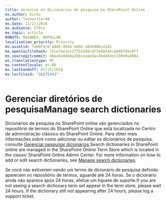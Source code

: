 ```yaml
---
title: Gerencie os dicionários de pesquisa no SharePoint Online
ms.author: kirks
author: Techwriter40
ms.date: 11/27/2018
ms.audience: ITPro
ms.topic: article
ROBOTS: NOINDEX, NOFOLLOW
localization_priority: Priority
ms.assetid: fe00f4c0-44d5-49d4-9db0-a62698bcd1d1
ms.openlocfilehash: 1fce7ae1e127f5318dcdf7edd245cab88f89c0ff
ms.sourcegitcommit: d6ea5e9458a2b8ceaab3ac4bd483e1130b9a398a
ms.translationtype: MT
ms.contentlocale: pt-BR
ms.lasthandoff: 01/15/2019
ms.locfileid: "28275342"
---
```

# <a name="manage-search-dictionaries"></a><span data-ttu-id="0d852-102">Gerenciar diretórios de pesquisa</span><span class="sxs-lookup"><span data-stu-id="0d852-102">Manage search dictionaries</span></span>

<span data-ttu-id="0d852-p101">Dicionários de pesquisa no SharePoint online são gerenciados no repositório de termos do SharePoint Online que está localizada no Centro de administração clássico do SharePoint Online. Para obter mais informações sobre como adicionar ou editar os dicionários de pesquisa, consulte [Gerenciar pesquisar dicionários](https://go.microsoft.com/fwlink/?linkid=2044669&amp;clcid=0x409).</span><span class="sxs-lookup"><span data-stu-id="0d852-p101">Search dictionaries in SharePoint online are managed in the SharePoint Online Term Store which is located in the classic SharePoint Online Admin Center. For more information on how to add or edit search dictionaries, see [Manage search dictionaries](https://go.microsoft.com/fwlink/?linkid=2044669&amp;clcid=0x409).</span></span>
  
<span data-ttu-id="0d852-p102">Se você não estiverem vendo um termo de dicionário de pesquisa definido aparecem no repositório de termos, aguarde até 24 horas. Se o dicionário ainda não aparece após 24 horas, efetue um tíquete de suporte.</span><span class="sxs-lookup"><span data-stu-id="0d852-p102">If you are not seeing a search dictionary term set appear in the term store, please wait 24 hours. If the dictionary still not appearing after 24 hours, please log a support ticket.</span></span>
  

